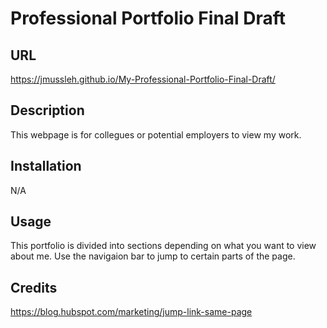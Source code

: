 # Professional Portfolio Final Draft

## URL
https://jmussleh.github.io/My-Professional-Portfolio-Final-Draft/

## Description
This webpage is for collegues or potential employers to view my work.

## Installation

N/A

## Usage

This portfolio is divided into sections depending on what you want to view about me. Use the navigaion bar to jump to certain parts of the page.

## Credits
https://blog.hubspot.com/marketing/jump-link-same-page


